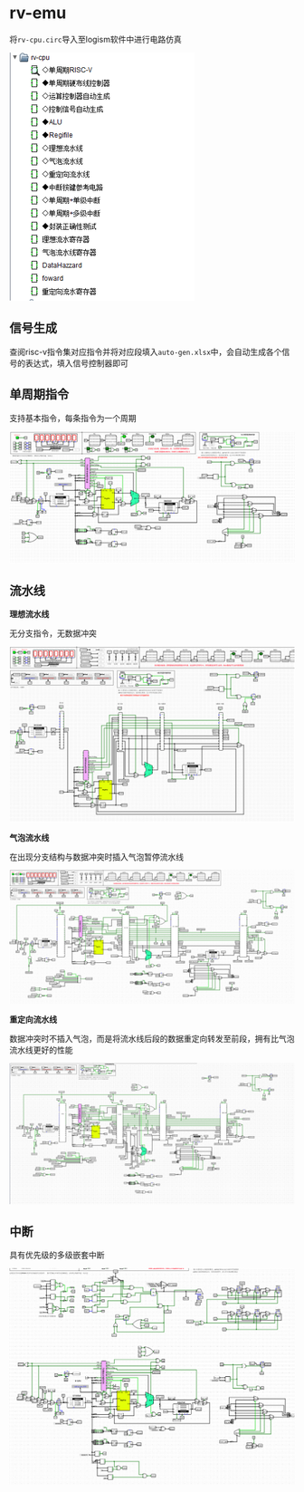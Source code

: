 # rv-emu

将`rv-cpu.circ`导入至logism软件中进行电路仿真

![table](./docs/images/table.png)

## 信号生成

查阅risc-v指令集对应指令并将对应段填入`auto-gen.xlsx`中，会自动生成各个信号的表达式，填入信号控制器即可

## 单周期指令

支持基本指令，每条指令为一个周期

![single-cycle](./docs/images/single_cycle.png)

## 流水线

**理想流水线**

无分支指令，无数据冲突

![ideal-pipeline](./docs/images/ideal_pipeline.png)

**气泡流水线**

在出现分支结构与数据冲突时插入气泡暂停流水线

![stall-pipeline](./docs/images/stall_pipeline.png)

**重定向流水线**

数据冲突时不插入气泡，而是将流水线后段的数据重定向转发至前段，拥有比气泡流水线更好的性能

![data-redirection](./docs/images/data_redirection_pipeline.png)

## 中断

具有优先级的多级嵌套中断

![multi-level-interruption](./docs/images/multi-level_interruption.png)